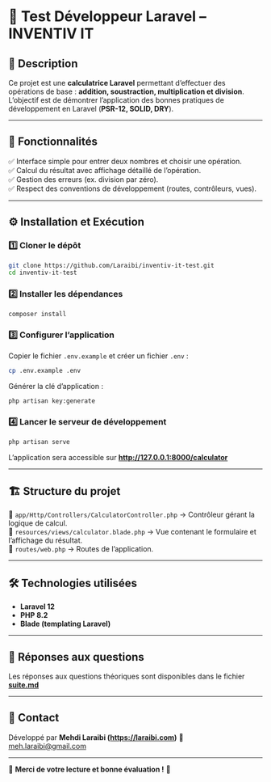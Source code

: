 # 📌 Test Développeur Laravel – INVENTIV IT

## 📖 Description  
Ce projet est une **calculatrice Laravel** permettant d’effectuer des opérations de base : **addition, soustraction, multiplication et division**.  
L’objectif est de démontrer l’application des bonnes pratiques de développement en Laravel (**PSR-12, SOLID, DRY**).  

---

## 🚀 Fonctionnalités  
✅ Interface simple pour entrer deux nombres et choisir une opération.  
✅ Calcul du résultat avec affichage détaillé de l’opération.  
✅ Gestion des erreurs (ex. division par zéro).  
✅ Respect des conventions de développement (routes, contrôleurs, vues).  

---

## ⚙️ Installation et Exécution  

### 1️⃣ **Cloner le dépôt**  
```bash
git clone https://github.com/Laraibi/inventiv-it-test.git
cd inventiv-it-test
```

### 2️⃣ **Installer les dépendances**  
```bash
composer install
```

### 3️⃣ **Configurer l’application**  
Copier le fichier `.env.example` et créer un fichier `.env` :  
```bash
cp .env.example .env
```  
Générer la clé d’application :  
```bash
php artisan key:generate
```

### 4️⃣ **Lancer le serveur de développement**  
```bash
php artisan serve
```  
L’application sera accessible sur **http://127.0.0.1:8000/calculator**  

---

## 🏗️ Structure du projet  
📂 `app/Http/Controllers/CalculatorController.php` → Contrôleur gérant la logique de calcul.  
📂 `resources/views/calculator.blade.php` → Vue contenant le formulaire et l’affichage du résultat.  
📂 `routes/web.php` → Routes de l’application.  

---

## 🛠️ Technologies utilisées  
- **Laravel 12**  
- **PHP 8.2**  
- **Blade (templating Laravel)**  

---

## 📄 Réponses aux questions  
Les réponses aux questions théoriques sont disponibles dans le fichier **[suite.md](https://github.com/Laraibi/inventiv-it-test/blob/main/suite.md)**  

---

## 📩 Contact  
Développé par **Mehdi Laraibi (https://laraibi.com)** 
📧 meh.laraibi@gmail.com 

---

📌 **Merci de votre lecture et bonne évaluation !** 🚀  
